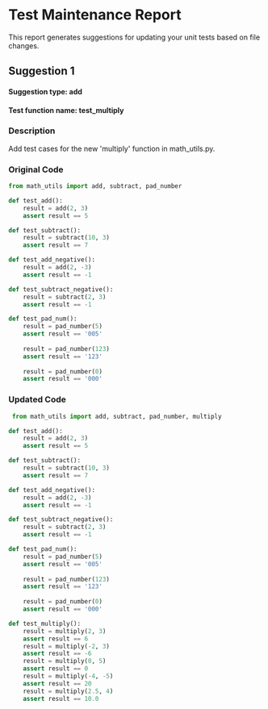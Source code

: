 # Test Maintenance Report

This report generates suggestions for updating your unit tests based on file changes. 
## Suggestion 1
#### Suggestion type: add
#### Test function name: test_multiply
### Description
Add test cases for the new 'multiply' function in math_utils.py.
### Original Code
```python
from math_utils import add, subtract, pad_number

def test_add():
    result = add(2, 3)
    assert result == 5

def test_subtract():
    result = subtract(10, 3)
    assert result == 7

def test_add_negative():
    result = add(2, -3)
    assert result == -1

def test_subtract_negative():
    result = subtract(2, 3)
    assert result == -1

def test_pad_num():
    result = pad_number(5)
    assert result == '005'
    
    result = pad_number(123)
    assert result == '123'
    
    result = pad_number(0)
    assert result == '000'
```
### Updated Code
```python
 from math_utils import add, subtract, pad_number, multiply

def test_add():
    result = add(2, 3)
    assert result == 5

def test_subtract():
    result = subtract(10, 3)
    assert result == 7

def test_add_negative():
    result = add(2, -3)
    assert result == -1

def test_subtract_negative():
    result = subtract(2, 3)
    assert result == -1

def test_pad_num():
    result = pad_number(5)
    assert result == '005'
    
    result = pad_number(123)
    assert result == '123'
    
    result = pad_number(0)
    assert result == '000'

def test_multiply():
    result = multiply(2, 3)
    assert result == 6
    result = multiply(-2, 3)
    assert result == -6
    result = multiply(0, 5)
    assert result == 0
    result = multiply(-4, -5)
    assert result == 20
    result = multiply(2.5, 4)
    assert result == 10.0
```
